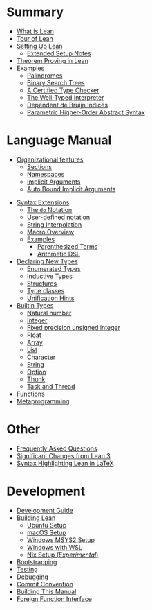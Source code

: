 # Summary

- [What is Lean](./whatIsLean.md)
- [Tour of Lean](./tour.md)
- [Setting Up Lean](./quickstart.md)
  - [Extended Setup Notes](./setup.md)
- [Theorem Proving in Lean](./tpil.md)
- [Examples](./examples.md)
  - [Palindromes](examples/palindromes.lean.md)
  - [Binary Search Trees](examples/bintree.lean.md)
  - [A Certified Type Checker](examples/tc.lean.md)
  - [The Well-Typed Interpreter](examples/interp.lean.md)
  - [Dependent de Bruijn Indices](examples/deBruijn.lean.md)
  - [Parametric Higher-Order Abstract Syntax](examples/phoas.lean.md)

# Language Manual
<!-- - [Using Lean](./using_lean.md) -->
<!-- - [Lexical Structure](./lexical_structure.md) -->
<!-- - [Expressions](./expressions.md) -->
<!-- - [Declarations](./declarations.md) -->
- [Organizational features](./organization.md)
  - [Sections](./sections.md)
  - [Namespaces](./namespaces.md)
  - [Implicit Arguments](./implicit.md)
  - [Auto Bound Implicit Arguments](./autobound.md)
<!-- - [Dependent Types](./deptypes.md) -->
<!--   - [Simple Type Theory](./simptypes.md) -->
<!--   - [Types as objects](./typeobjs.md) -->
<!--   - [Function Abstraction and Evaluation](./funabst.md) -->
<!--   - [Introducing Definitions](./introdef.md) -->
<!--   - [What makes dependent type theory dependent?](./dep.md) -->
<!-- - [Tactics](./tactics.md) -->
- [Syntax Extensions](./syntax.md)
  - [The `do` Notation](./do.md)
  - [User-defined notation](./notation.md)
  - [String Interpolation](./stringinterp.md)
  - [Macro Overview](./macro_overview.md)
  - [Examples](./syntax_examples.md)
    - [Parenthesized Terms](./syntax_example.md)
    - [Arithmetic DSL](./metaprogramming-arith.md)
- [Declaring New Types](./decltypes.md)
  - [Enumerated Types](./enum.md)
  - [Inductive Types](./inductive.md)
  - [Structures](./struct.md)
  - [Type classes](./typeclass.md)
  - [Unification Hints](./unifhint.md)
- [Builtin Types](./builtintypes.md)
  - [Natural number](./nat.md)
  - [Integer](./int.md)
  - [Fixed precision unsigned integer](./uint.md)
  - [Float](./float.md)
  - [Array](./array.md)
  - [List](./list.md)
  - [Character](./char.md)
  - [String](./string.md)
  - [Option](./option.md)
  - [Thunk](./thunk.md)
  - [Task and Thread](./task.md)
- [Functions](./functions.md)
- [Metaprogramming](./metaprogramming.md)

# Other

- [Frequently Asked Questions](./faq.md)
- [Significant Changes from Lean 3](./lean3changes.md)
- [Syntax Highlighting Lean in LaTeX](./syntax_highlight_in_latex.md)

# Development

- [Development Guide](./dev/index.md)
- [Building Lean](./make/index.md)
  - [Ubuntu Setup](./make/ubuntu.md)
  - [macOS Setup](./make/osx-10.9.md)
  - [Windows MSYS2 Setup](./make/msys2.md)
  - [Windows with WSL](./make/wsl.md)
  - [Nix Setup (*Experimental*)](./make/nix.md)
- [Bootstrapping](./dev/bootstrap.md)
- [Testing](./dev/testing.md)
- [Debugging](./dev/debugging.md)
- [Commit Convention](./dev/commit_convention.md)
- [Building This Manual](./dev/mdbook.md)
- [Foreign Function Interface](./dev/ffi.md)
